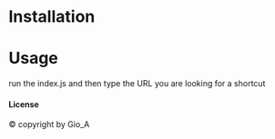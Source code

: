 # Installation

# Usage
run the index.js and then type the URL you are looking for a shortcut

#### License
© copyright by Gio_A
